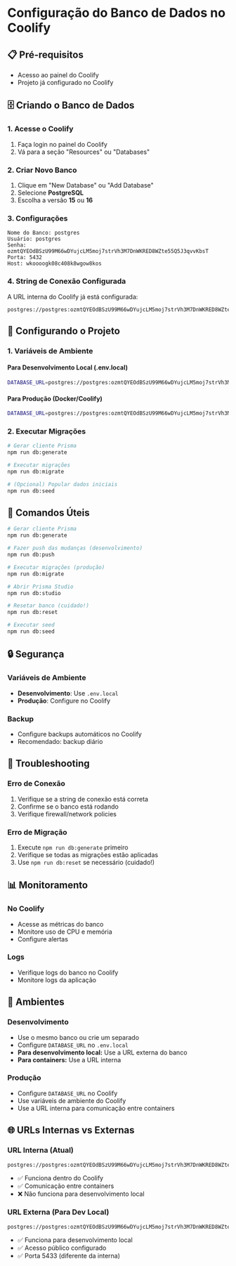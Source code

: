 # Configuração do Banco de Dados no Coolify

## 📋 Pré-requisitos
- Acesso ao painel do Coolify
- Projeto já configurado no Coolify

## 🗄️ Criando o Banco de Dados

### 1. Acesse o Coolify
1. Faça login no painel do Coolify
2. Vá para a seção "Resources" ou "Databases"

### 2. Criar Novo Banco
1. Clique em "New Database" ou "Add Database"
2. Selecione **PostgreSQL**
3. Escolha a versão **15** ou **16**

### 3. Configurações
```
Nome do Banco: postgres
Usuário: postgres
Senha: ozmtQYEOdBSzU99M66wDYujcLM5moj7strVh3M7DnWKRED8WZte55Q5J3qvvKbsT
Porta: 5432
Host: wkoooogk08c408k8wgow8kos
```

### 4. String de Conexão Configurada
A URL interna do Coolify já está configurada:
```
postgres://postgres:ozmtQYEOdBSzU99M66wDYujcLM5moj7strVh3M7DnWKRED8WZte55Q5J3qvvKbsT@wkoooogk08c408k8wgow8kos:5432/postgres
```

## 🔧 Configurando o Projeto

### 1. Variáveis de Ambiente

#### Para Desenvolvimento Local (.env.local)
```bash
DATABASE_URL=postgres://postgres:ozmtQYEOdBSzU99M66wDYujcLM5moj7strVh3M7DnWKRED8WZte55Q5J3qvvKbsT@46.202.144.114:5433/postgres
```

#### Para Produção (Docker/Coolify)
```bash
DATABASE_URL=postgres://postgres:ozmtQYEOdBSzU99M66wDYujcLM5moj7strVh3M7DnWKRED8WZte55Q5J3qvvKbsT@wkoooogk08c408k8wgow8kos:5432/postgres
```

### 2. Executar Migrações
```bash
# Gerar cliente Prisma
npm run db:generate

# Executar migrações
npm run db:migrate

# (Opcional) Popular dados iniciais
npm run db:seed
```

## 🚀 Comandos Úteis

```bash
# Gerar cliente Prisma
npm run db:generate

# Fazer push das mudanças (desenvolvimento)
npm run db:push

# Executar migrações (produção)
npm run db:migrate

# Abrir Prisma Studio
npm run db:studio

# Resetar banco (cuidado!)
npm run db:reset

# Executar seed
npm run db:seed
```

## 🔒 Segurança

### Variáveis de Ambiente
- **Desenvolvimento**: Use `.env.local`
- **Produção**: Configure no Coolify

### Backup
- Configure backups automáticos no Coolify
- Recomendado: backup diário

## 🐛 Troubleshooting

### Erro de Conexão
1. Verifique se a string de conexão está correta
2. Confirme se o banco está rodando
3. Verifique firewall/network policies

### Erro de Migração
1. Execute `npm run db:generate` primeiro
2. Verifique se todas as migrações estão aplicadas
3. Use `npm run db:reset` se necessário (cuidado!)

## 📊 Monitoramento

### No Coolify
- Acesse as métricas do banco
- Monitore uso de CPU e memória
- Configure alertas

### Logs
- Verifique logs do banco no Coolify
- Monitore logs da aplicação

## 🔄 Ambientes

### Desenvolvimento
- Use o mesmo banco ou crie um separado
- Configure `DATABASE_URL` no `.env.local`
- **Para desenvolvimento local:** Use a URL externa do banco
- **Para containers:** Use a URL interna

### Produção
- Configure `DATABASE_URL` no Coolify
- Use variáveis de ambiente do Coolify
- Use a URL interna para comunicação entre containers

## 🌐 URLs Internas vs Externas

### URL Interna (Atual)
```
postgres://postgres:ozmtQYEOdBSzU99M66wDYujcLM5moj7strVh3M7DnWKRED8WZte55Q5J3qvvKbsT@wkoooogk08c408k8wgow8kos:5432/postgres
```
- ✅ Funciona dentro do Coolify
- ✅ Comunicação entre containers
- ❌ Não funciona para desenvolvimento local

### URL Externa (Para Dev Local)
```
postgres://postgres:ozmtQYEOdBSzU99M66wDYujcLM5moj7strVh3M7DnWKRED8WZte55Q5J3qvvKbsT@46.202.144.114:5433/postgres
```
- ✅ Funciona para desenvolvimento local
- ✅ Acesso público configurado
- ✅ Porta 5433 (diferente da interna) 
